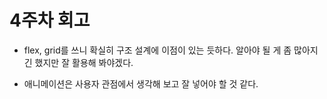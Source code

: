 # 4주차 회고

- flex, grid를 쓰니 확실히 구조 설계에 이점이 있는 듯하다. 알아야 될 게 좀 많아지긴 했지만 잘 활용해 봐야겠다.

- 애니메이션은 사용자 관점에서 생각해 보고 잘 넣어야 할 것 같다.
